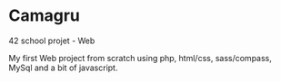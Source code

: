 # Camagru
42 school projet - Web

My first Web project from scratch using php, html/css, sass/compass, MySql and a bit of javascript. 

